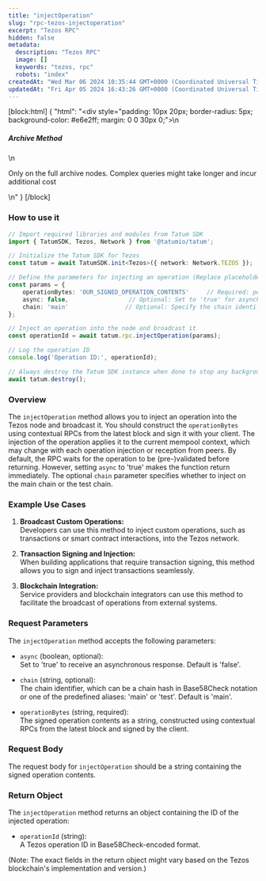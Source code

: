 ```yaml
---
title: "injectOperation"
slug: "rpc-tezos-injectoperation"
excerpt: "Tezos RPC"
hidden: false
metadata: 
  description: "Tezos RPC"
  image: []
  keywords: "tezos, rpc"
  robots: "index"
createdAt: "Wed Mar 06 2024 10:35:44 GMT+0000 (Coordinated Universal Time)"
updatedAt: "Fri Apr 05 2024 16:43:26 GMT+0000 (Coordinated Universal Time)"
---
```

[block:html]
{
  "html": "<div style=\"padding: 10px 20px; border-radius: 5px; background-color: #e6e2ff; margin: 0 0 30px 0;\">\n  <h5>Archive Method</h5>\n  <p>Only on the full archive nodes. Complex queries might take longer and incur additional cost</p>\n</div>"
}
[/block]


### How to use it

```typescript code example
// Import required libraries and modules from Tatum SDK
import { TatumSDK, Tezos, Network } from '@tatumio/tatum';

// Initialize the Tatum SDK for Tezos
const tatum = await TatumSDK.init<Tezos>({ network: Network.TEZOS });

// Define the parameters for injecting an operation (Replace placeholders with actual values)
const params = {
    operationBytes: 'OUR_SIGNED_OPERATION_CONTENTS'     // Required: peration contents as a string
    async: false,                 // Optional: Set to 'true' for asynchronous injection
    chain: 'main'                // Optional: Specify the chain identifier (Replace with 'test' for test chain)
};

// Inject an operation into the node and broadcast it
const operationId = await tatum.rpc.injectOperation(params);

// Log the operation ID
console.log('Operation ID:', operationId);

// Always destroy the Tatum SDK instance when done to stop any background processes
await tatum.destroy();
```

### Overview

The `injectOperation` method allows you to inject an operation into the Tezos node and broadcast it. You should construct the `operationBytes` using contextual RPCs from the latest block and sign it with your client. The injection of the operation applies it to the current mempool context, which may change with each operation injection or reception from peers. By default, the RPC waits for the operation to be (pre-)validated before returning. However, setting `async` to 'true' makes the function return immediately. The optional `chain` parameter specifies whether to inject on the main chain or the test chain.

### Example Use Cases

1. **Broadcast Custom Operations:**  
   Developers can use this method to inject custom operations, such as transactions or smart contract interactions, into the Tezos network.

2. **Transaction Signing and Injection:**  
   When building applications that require transaction signing, this method allows you to sign and inject transactions seamlessly.

3. **Blockchain Integration:**  
   Service providers and blockchain integrators can use this method to facilitate the broadcast of operations from external systems.

### Request Parameters

The `injectOperation` method accepts the following parameters:

- `async` (boolean, optional):  
  Set to 'true' to receive an asynchronous response. Default is 'false'.

- `chain` (string, optional):  
  The chain identifier, which can be a chain hash in Base58Check notation or one of the predefined aliases: 'main' or 'test'. Default is 'main'.

- `operationBytes` (string, required):  
  The signed operation contents as a string, constructed using contextual RPCs from the latest block and signed by the client.

### Request Body

The request body for `injectOperation` should be a string containing the signed operation contents.

### Return Object

The `injectOperation` method returns an object containing the ID of the injected operation:

- `operationId` (string):  
  A Tezos operation ID in Base58Check-encoded format.

(Note: The exact fields in the return object might vary based on the Tezos blockchain's implementation and version.)
